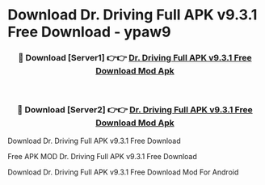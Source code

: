 # Download Dr. Driving Full APK v9.3.1 Free Download - ypaw9



<div align="center">
<h3>🔴 Download [Server1] 👉👉 <a href="https://momento.my/?title=Dr._Driving_Full_APK_v9.3.1_Free_Download">Dr. Driving Full APK v9.3.1 Free Download Mod Apk</a></h3><br>

<h3>🔴 Download [Server2] 👉👉 <a href="https://momento.my/?title=Dr._Driving_Full_APK_v9.3.1_Free_Download">Dr. Driving Full APK v9.3.1 Free Download Mod Apk</a></h3>
</div>



Download Dr. Driving Full APK v9.3.1 Free Download 

Free APK MOD Dr. Driving Full APK v9.3.1 Free Download 

Download Dr. Driving Full APK v9.3.1 Free Download Mod For Android
